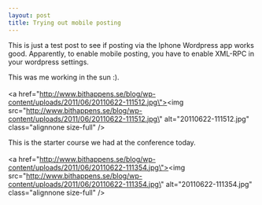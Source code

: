 ```yaml
---
layout: post
title: Trying out mobile posting
---
```


This is just a test post to see if posting via the Iphone Wordpress app works good. Apparently, to enable mobile posting, you have to enable XML-RPC in your wordpress settings.

This was me working in the sun :).
<br /><br /><a href=\"http://www.bithappens.se/blog/wp-content/uploads/2011/06/20110622-111512.jpg\"><img src=\"http://www.bithappens.se/blog/wp-content/uploads/2011/06/20110622-111512.jpg\" alt=\"20110622-111512.jpg\" class=\"alignnone size-full\" /></a>


This is the starter course we had at the conference today.
<br /><br /><a href=\"http://www.bithappens.se/blog/wp-content/uploads/2011/06/20110622-111354.jpg\"><img src=\"http://www.bithappens.se/blog/wp-content/uploads/2011/06/20110622-111354.jpg\" alt=\"20110622-111354.jpg\" class=\"alignnone size-full\" /></a>